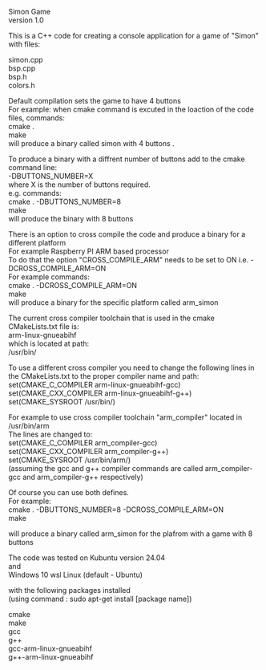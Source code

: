 Simon Game  
version 1.0  

This is a C++ code for creating a console application for a game of "Simon" with files:  
  
simon.cpp    
bsp.cpp   
bsp.h   
colors.h  


Default compilation sets the game to have 4 buttons    
For example: when cmake command is excuted in the loaction of the code files, commands:  
		cmake .  
		make  
will produce a binary called simon with 4 buttons .  

To produce a binary with a diffrent number of buttons add to the cmake command line:  
			-DBUTTONS_NUMBER=X  
where X is the number of buttons required.  
e.g. commands:  
		cmake . -DBUTTONS_NUMBER=8  
		make  
will produce the binary with 8 buttons  
  
  
There is an option to cross compile the code and produce a binary for a different platform   
For example Raspberry PI ARM based processor  
To do that the option "CROSS_COMPILE_ARM" needs to be set to ON i.e. -DCROSS_COMPILE_ARM=ON  
For example commands:  
		cmake . -DCROSS_COMPILE_ARM=ON  
		make   
will produce a binary for the specific platform called arm_simon    

The current cross compiler toolchain that is used in the cmake CMakeLists.txt file is:  
		arm-linux-gnueabihf  
which is located at path:  
		/usr/bin/  
  
To use a different cross compiler you need to change the following lines in the CMakeLists.txt to the proper compiler name and path:  
    set(CMAKE_C_COMPILER arm-linux-gnueabihf-gcc)  
    set(CMAKE_CXX_COMPILER arm-linux-gnueabihf-g++)  
    set(CMAKE_SYSROOT /usr/bin/)  
	
For example to use cross compiler toolchain "arm_compiler" located in /usr/bin/arm  
The lines are changed to:   
		set(CMAKE_C_COMPILER arm_compiler-gcc)  
		set(CMAKE_CXX_COMPILER arm_compiler-g++)  
		set(CMAKE_SYSROOT /usr/bin/arm/)  
(assuming the gcc and g++ compiler commands are called arm_compiler-gcc and arm_compiler-g++ respectively)  
  
Of course you can use both defines.  
For example:  
		cmake . -DBUTTONS_NUMBER=8 -DCROSS_COMPILE_ARM=ON  
		make  

will produce a binary called arm_simon for the plafrom with a game with 8 buttons  
  
  
The code was tested on Kubuntu version 24.04    
and  
Windows 10 wsl Linux (default - Ubuntu)  
  
  
with the following packages installed   
(using command : sudo apt-get install   [package name])  
  
cmake  
make  
gcc  
g++  
gcc-arm-linux-gnueabihf   
g++-arm-linux-gnueabihf  
  
	
